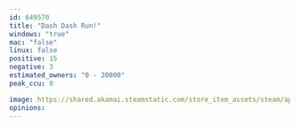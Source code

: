```yaml
---
id: 649570
title: "Dash Dash Run!"
windows: "true"
mac: "false"
linux: false
positive: 15
negative: 3
estimated_owners: "0 - 20000"
peak_ccu: 0

image: https://shared.akamai.steamstatic.com/store_item_assets/steam/apps/649570/header.jpg?t=1652966781
opinions:
---
```

